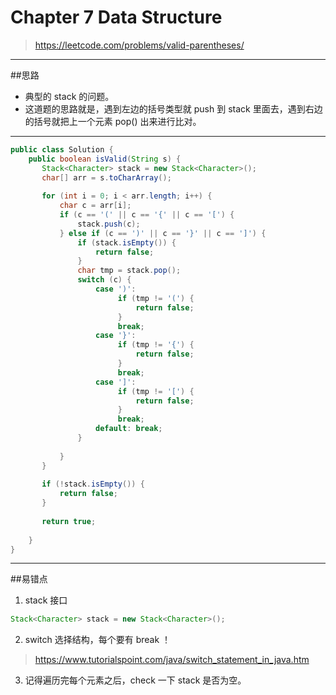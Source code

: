 # Chapter 7 Data Structure


> https://leetcode.com/problems/valid-parentheses/

-----------
##思路
* 典型的 stack 的问题。
* 这道题的思路就是，遇到左边的括号类型就 push 到 stack 里面去，遇到右边的括号就把上一个元素 pop() 出来进行比对。

-------
```java
public class Solution {
    public boolean isValid(String s) {
       Stack<Character> stack = new Stack<Character>();
       char[] arr = s.toCharArray();
       
       for (int i = 0; i < arr.length; i++) {
           char c = arr[i];
           if (c == '(' || c == '{' || c == '[') {
               stack.push(c);
           } else if (c == ')' || c == '}' || c == ']') {
               if (stack.isEmpty()) {
                   return false;
               }
               char tmp = stack.pop();
               switch (c) {
                   case ')':
                        if (tmp != '(') {
                            return false;
                        }
                        break;
                   case '}':
                        if (tmp != '{') {
                            return false;
                        }
                        break;
                   case ']':
                        if (tmp != '[') {
                            return false;
                        }
                        break;
                   default: break;
               } 
               
           }
       }
       
       if (!stack.isEmpty()) {
           return false;
       }
       
       return true;
       
    }
}
```
------------
##易错点

1. stack 接口
```java
Stack<Character> stack = new Stack<Character>();
```
2. switch 选择结构，每个要有 break ！
>https://www.tutorialspoint.com/java/switch_statement_in_java.htm
3. 记得遍历完每个元素之后，check 一下 stack 是否为空。

























